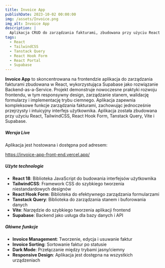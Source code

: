 ```yaml
---
title: Invoice App
publishDate: 2023-10-02 00:00:00
img: /assets/Invoice.png
img_alt: Invoice App
description: |
  Aplikacja CRUD do zarządzania fakturami, zbudowana przy użyciu React z możliwością tworzenia, edycji i usuwania faktur oraz zmianą statusu płatności.
tags:
  - React
  - TailwindCSS
  - Tanstack Query
  - React Hook Form
  - React Portal
  - Supabase
---
```


**Invoice App** to skoncentrowana na frontendzie aplikacja do zarządzania fakturami zbudowana w React, wykorzystująca Supabase jako rozwiązanie Backend-as-a-Service. Projekt demonstruje nowoczesne praktyki rozwoju frontendu, w tym responsywny design, zarządzanie stanem, walidację formularzy i implementację trybu ciemnego. Aplikacja zapewnia kompleksowe funkcje zarządzania fakturami, zachowując jednocześnie przejrzysty i intuicyjny interfejs użytkownika. Aplikacja została zbudowana przy użyciu React, TailwindCSS, React Hook Form, Tanstack Query, Vite i Supabase.

##### Wersja Live

Aplikacja jest hostowana i dostępna pod adresem:

https://invoice-app-front-end.vercel.app/

##### Użyte technologie

- **React 18**: Biblioteka JavaScript do budowania interfejsów użytkownika
- **TailwindCSS**: Framework CSS do szybkiego tworzenia niestandardowych designów
- **React Hook Form**: Biblioteka do efektywnego zarządzania formularzami
- **Tanstack Query**: Biblioteka do zarządzania stanem i buforowania danych
- **Vite**: Narzędzie do szybkiego tworzenia aplikacji frontend
- **Supabase**: Backend jako usługa dla bazy danych i API

##### Główne funkcje

- **Invoice Management**: Tworzenie, edycja i usuwanie faktur
- **Invoice Sorting**: Sortowanie faktur po statusie
- **Dark Mode**: Przełączanie między trybami jasny/ciemny
- **Responsive Design**: Aplikacja jest dostępna na wszystkich urządzeniach
